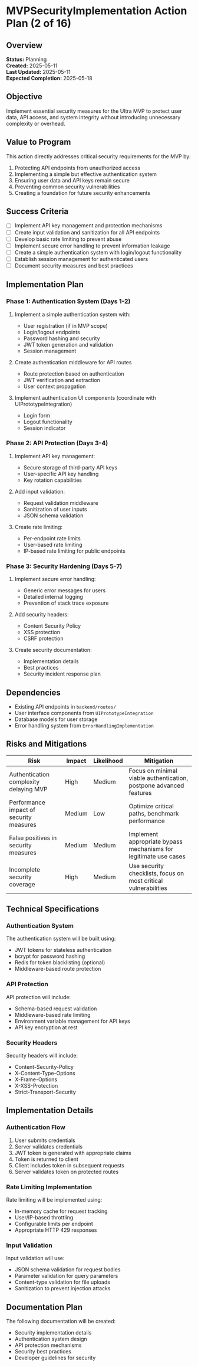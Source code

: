 # MVPSecurityImplementation Action Plan (2 of 16)

## Overview

**Status:** Planning  
**Created:** 2025-05-11  
**Last Updated:** 2025-05-11  
**Expected Completion:** 2025-05-18  

## Objective

Implement essential security measures for the Ultra MVP to protect user data, API access, and system integrity without introducing unnecessary complexity or overhead.

## Value to Program

This action directly addresses critical security requirements for the MVP by:

1. Protecting API endpoints from unauthorized access
2. Implementing a simple but effective authentication system
3. Ensuring user data and API keys remain secure
4. Preventing common security vulnerabilities
5. Creating a foundation for future security enhancements

## Success Criteria

- [ ] Implement API key management and protection mechanisms
- [ ] Create input validation and sanitization for all API endpoints
- [ ] Develop basic rate limiting to prevent abuse
- [ ] Implement secure error handling to prevent information leakage
- [ ] Create a simple authentication system with login/logout functionality
- [ ] Establish session management for authenticated users
- [ ] Document security measures and best practices

## Implementation Plan

### Phase 1: Authentication System (Days 1-2)

1. Implement a simple authentication system with:
   - User registration (if in MVP scope)
   - Login/logout endpoints
   - Password hashing and security
   - JWT token generation and validation
   - Session management

2. Create authentication middleware for API routes
   - Route protection based on authentication
   - JWT verification and extraction
   - User context propagation

3. Implement authentication UI components (coordinate with UIPrototypeIntegration)
   - Login form
   - Logout functionality
   - Session indicator

### Phase 2: API Protection (Days 3-4)

1. Implement API key management:
   - Secure storage of third-party API keys
   - User-specific API key handling
   - Key rotation capabilities

2. Add input validation:
   - Request validation middleware
   - Sanitization of user inputs
   - JSON schema validation

3. Create rate limiting:
   - Per-endpoint rate limits
   - User-based rate limiting
   - IP-based rate limiting for public endpoints

### Phase 3: Security Hardening (Days 5-7)

1. Implement secure error handling:
   - Generic error messages for users
   - Detailed internal logging
   - Prevention of stack trace exposure

2. Add security headers:
   - Content Security Policy
   - XSS protection
   - CSRF protection

3. Create security documentation:
   - Implementation details
   - Best practices
   - Security incident response plan

## Dependencies

- Existing API endpoints in `backend/routes/`
- User interface components from `UIPrototypeIntegration`
- Database models for user storage
- Error handling system from `ErrorHandlingImplementation`

## Risks and Mitigations

| Risk | Impact | Likelihood | Mitigation |
|------|--------|------------|------------|
| Authentication complexity delaying MVP | High | Medium | Focus on minimal viable authentication, postpone advanced features |
| Performance impact of security measures | Medium | Low | Optimize critical paths, benchmark performance |
| False positives in security measures | Medium | Medium | Implement appropriate bypass mechanisms for legitimate use cases |
| Incomplete security coverage | High | Medium | Use security checklists, focus on most critical vulnerabilities |

## Technical Specifications

### Authentication System

The authentication system will be built using:
- JWT tokens for stateless authentication
- bcrypt for password hashing
- Redis for token blacklisting (optional)
- Middleware-based route protection

### API Protection

API protection will include:
- Schema-based request validation
- Middleware-based rate limiting
- Environment variable management for API keys
- API key encryption at rest

### Security Headers

Security headers will include:
- Content-Security-Policy
- X-Content-Type-Options
- X-Frame-Options
- X-XSS-Protection
- Strict-Transport-Security

## Implementation Details

### Authentication Flow

1. User submits credentials
2. Server validates credentials
3. JWT token is generated with appropriate claims
4. Token is returned to client
5. Client includes token in subsequent requests
6. Server validates token on protected routes

### Rate Limiting Implementation

Rate limiting will be implemented using:
- In-memory cache for request tracking
- User/IP-based throttling
- Configurable limits per endpoint
- Appropriate HTTP 429 responses

### Input Validation

Input validation will use:
- JSON schema validation for request bodies
- Parameter validation for query parameters
- Content-type validation for file uploads
- Sanitization to prevent injection attacks

## Documentation Plan

The following documentation will be created:
- Security implementation details
- Authentication system design
- API protection mechanisms
- Security best practices
- Developer guidelines for security